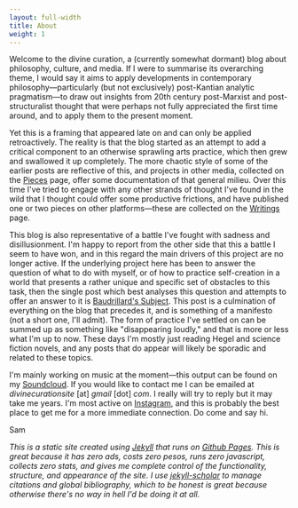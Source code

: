 ```yaml
---
layout: full-width
title: About
weight: 1
---
```


Welcome to the divine curation, a (currently somewhat dormant) blog about philosophy, culture, and media. If I were to summarise its overarching theme, I would say it aims to apply developments in contemporary philosophy—particularly (but not exclusively) post-Kantian analytic pragmatism—to draw out insights from 20th century post-Marxist and post-structuralist thought that were perhaps not fully appreciated the first time around, and to apply them to the present moment. 

Yet this is a framing that appeared late on and can only be applied retroactively. The reality is that the blog started as an attempt to add a critical component to an otherwise sprawling arts practice, which then grew and swallowed it up completely. The more chaotic style of some of the earlier posts are reflective of this, and projects in other media, collected on the [Pieces]({{site.baseurl}}/pieces.html) page, offer some documentation of that general milieu. Over this time I've tried to engage with any other strands of thought I've found in the wild that I thought could offer some productive frictions, and have published one or two pieces on other platforms—these are collected on the [Writings]({{site.baseurl}}/writings.html) page.

This blog is also representative of a battle I've fought with sadness and disillusionment. I'm happy to report from the other side that this a battle I seem to have won, and in this regard the main drivers of this project are no longer active. If the underlying project here has been to answer the question of what to do with myself, or of how to practice self-creation in a world that presents a rather unique and specific set of obstacles to this task, then the single post which best analyses this question and attempts to offer an answer to it is [Baudrillard's Subject]({{site.baseurl}}/2022/01/03/baudrillard-subject.html). This post is a culmination of everything on the blog that precedes it, and is something of a manifesto (not a short one, I'll admit). The form of practice I've settled on can be summed up as something like "disappearing loudly," and that is more or less what I'm up to now. These days I'm mostly just reading Hegel and science fiction novels, and any posts that do appear will likely be sporadic and related to these topics. 

I'm mainly working on music at the moment—this output can be found on my [Soundcloud](https://soundcloud.com/samludford). If you would like to contact me I can be emailed at _divinecurationsite_ [at] _gmail_ [dot] _com_. I really will try to reply but it may take me years. I'm most active on [Instagram](https://www.instagram.com/kihrjil/), and this is probably the best place to get me for a more immediate connection. Do come and say hi.  

Sam


*This is a static site created using [Jekyll](https://jekyllrb.com/) that runs on [Github Pages](https://pages.github.com/). This is great because it has zero ads, costs zero pesos, runs zero javascript, collects zero stats, and gives me complete control of the functionality, structure, and appearance of the site. I use [jekyll-scholar](https://github.com/inukshuk/jekyll-scholar) to manage citations and global bibliography, which to be honest is great because otherwise there's no way in hell I'd be doing it at all.*